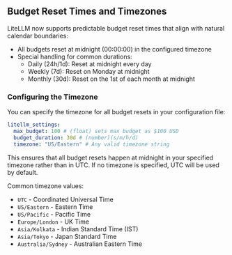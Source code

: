 ## Budget Reset Times and Timezones

LiteLLM now supports predictable budget reset times that align with natural calendar boundaries:

- All budgets reset at midnight (00:00:00) in the configured timezone
- Special handling for common durations:
  - Daily (24h/1d): Reset at midnight every day
  - Weekly (7d): Reset on Monday at midnight
  - Monthly (30d): Reset on the 1st of each month at midnight

### Configuring the Timezone

You can specify the timezone for all budget resets in your configuration file:

```yaml
litellm_settings:
  max_budget: 100 # (float) sets max budget as $100 USD
  budget_duration: 30d # (number)(s/m/h/d)
  timezone: "US/Eastern" # Any valid timezone string
```

This ensures that all budget resets happen at midnight in your specified timezone rather than in UTC.
If no timezone is specified, UTC will be used by default.

Common timezone values:

- `UTC` - Coordinated Universal Time
- `US/Eastern` - Eastern Time
- `US/Pacific` - Pacific Time
- `Europe/London` - UK Time
- `Asia/Kolkata` - Indian Standard Time (IST)
- `Asia/Tokyo` - Japan Standard Time
- `Australia/Sydney` - Australian Eastern Time

